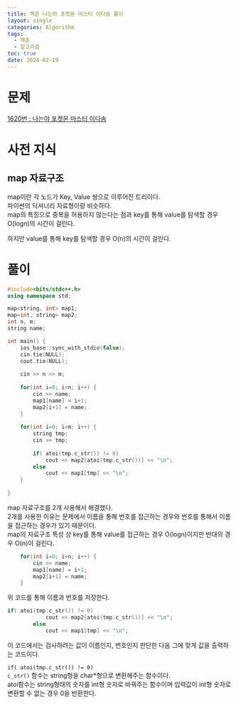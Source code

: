 ```yaml
---
title: 백준 나는야 포켓몬 마스터 이다솜 풀이
layout: single
categories: Algorithm
tags:
  - 백준
  - 알고리즘
toc: true
date: 2024-02-19
---
```

# 문제
[1620번 : 나는야 포켓몬 마스터 이다솜](https://www.acmicpc.net/problem/1620)


# 사전 지식

## map 자료구조
map이란 각 노드가 Key, Value 쌍으로 이루어진 트리이다.  
파이썬의 딕셔너리 자료형이랑 비슷하다.  
map의 특징으로 중복을 허용하지 않는다는 점과 key를 통해 value를 탐색할 경우 O(logn)의 시간이 걸린다.

하지만 value를 통해 key를 탐색할 경우 O(n)의 시간이 걸린다.

# 풀이
``` c++
#include<bits/stdc++.h>
using namespace std;

map<string, int> map1;
map<int, string> map2;
int n, m;
string name;

int main() {
	ios_base::sync_with_stdio(false);
	cin.tie(NULL);
	cout.tie(NULL);
	
	cin >> n >> m;
	
	for(int i=0; i<n; i++) {
		cin >> name;
		map1[name] = i+1;
		map2[i+1] = name;
	}
	
	for(int i=0; i<m; i++) {
		string tmp;
		cin >> tmp;
		
		if( atoi(tmp.c_str()) != 0)
			cout << map2[atoi(tmp.c_str())] << "\n";
		else
			cout << map1[tmp] << "\n";
	}
	
}
```

map 자료구조를 2개 사용해서 해결했다.  
2개를 사용한 이유는 문제에서 이름을 통해 번호를 접근하는 경우와 번호를 통해서 이름을 접근하는 경우가 있기 때문이다.  
map의 자료구조 특성 상 key를 통해 value를 접근하는 경우 O(logn)이지만 반대의 경우 O(n)이 걸린다.

``` c++
	for(int i=0; i<n; i++) {
		cin >> name;
		map1[name] = i+1;
		map2[i+1] = name;
	}
```

위 코드를 통해 이름과 번호를 저장한다.

``` c++
if( atoi(tmp.c_str()) != 0)
			cout << map2[atoi(tmp.c_str())] << "\n";
		else
			cout << map1[tmp] << "\n";
```

이 코드에서는 검사하려는 값이 이름인지, 번호인지 판단한 다음 그에 맞게 값을 출력하는 코드이다.

``if( atoi(tmp.c_str()) != 0)``  
``c_str()`` 함수는 string형을 char\*형으로 변환해주는 함수이다.  
atoi함수는 string형태의 숫자를 int형 숫자로 바꿔주는 함수이며 입력값이 int형 숫자로 변환할 수 없는 경우 0을 반환한다.